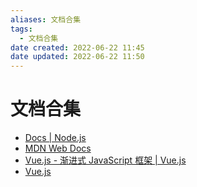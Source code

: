 ```yaml
---
aliases: 文档合集
tags:
  - 文档合集
date created: 2022-06-22 11:45
date updated: 2022-06-22 11:50
---
```


# 文档合集

- [Docs | Node.js](https://nodejs.org/zh-cn/docs/)
- [MDN Web Docs](https://developer.mozilla.org/zh-CN/)
- [Vue.js - 渐进式 JavaScript 框架 | Vue.js](https://staging-cn.vuejs.org/)
- [Vue.js](https://cn.vuejs.org/index.html)
